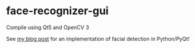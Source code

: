 # face-recognizer-gui
Compile using Qt5 and OpenCV 3

See [my blog post](http://benhoff.net/face-detection-opencv-pyqt.html) for an implementation of facial detection in Python/PyQt!
